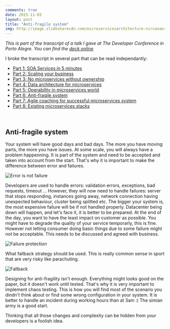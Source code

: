 ```yaml
---
comments: true
date: 2015-11-03 
layout: post
title: "Anti-fragile system"
img: http://image.slidesharecdn.com/microservicesarchitecture-nirvanaornightmare-150925232452-lva1-app6891/95/microservices-architecture-nirvana-or-nightmare-1-638.jpg?cb=1443223618
---
```


_This is part of the transcript of a talk I gave at The Developer Conference in Porto Alegre. You can find the [deck online](http://www.slideshare.net/toff63/microservices-architecture-nirvana-or-nightmare)_


I broke the transcript in several part that can be read independantly:

* [Part 1: SOA Services in 5 minutes](/2015/11/03/Microservices-architecture-Nirvana-or-Nightmare-part-i.html)
* [Part 2: Scaling your business](/2015/11/03/Microservices-architecture-Nirvana-or-Nightmare-part-ii.html)
* [Part 3: No microservices without ownership](/2015/11/03/Microservices-architecture-Nirvana-or-Nightmare-part-iii.html)
* [Part 4: Data architecture for microservices](/2015/11/03/Microservices-architecture-Nirvana-or-Nightmare-part-iv.html)
* [Part 5: Operability in  microservices world](/2015/11/03/Microservices-architecture-Nirvana-or-Nightmare-part-v.html)
* [Part 6: Anti-fragile system](/2015/11/03/Microservices-architecture-Nirvana-or-Nightmare-part-vi.html)
* [Part 7: Agile coaching for successful microservices system](/2015/11/03/Microservices-architecture-Nirvana-or-Nightmare-part-vii.html)
* [Part 8: Existing microservices stacks](/2015/11/03/Microservices-architecture-Nirvana-or-Nightmare-part-viii.html)

<br>

## Anti-fragile system

Your system will have good days and bad days. The more you have moving parts, the more you have issues. At some scale, you will always have a problem happenning. It is part of the system and need to be accepted and taken into account from the start. That's why it is important to make the difference between error and failures. 

![Error is not failure](http://image.slidesharecdn.com/microservicesarchitecture-nirvanaornightmare-150925232452-lva1-app6891/95/microservices-architecture-nirvana-or-nightmare-58-638.jpg?cb=1443223618)

Developers are used to handle errors: validation errors, exceptions, bad requests, timeout ... However, they will now need to handle failures: server that stops responding, instances going away, network connection having unexpected behaviour, cluster being splitted etc. The bigger your system is, the most expensive failure will be if not handled properly. Datacenter being down will happen, and let's face it, it is better to be prepared. At the end of the day, you want to have the least impact on customer as possible. You might have to degrade the quality of your service temporarly, this is fine. However not letting consumer doing basic things due to some failure might not be acceptable. This needs to be discussed and agreed with business.

![Failure protection](http://image.slidesharecdn.com/microservicesarchitecture-nirvanaornightmare-150925232452-lva1-app6891/95/microservices-architecture-nirvana-or-nightmare-63-638.jpg?cb=1443223618)

What fallback strategy should be used. This is really common sense in sport that are very risky like parachuting.

![Fallback](http://image.slidesharecdn.com/microservicesarchitecture-nirvanaornightmare-150925232452-lva1-app6891/95/microservices-architecture-nirvana-or-nightmare-64-638.jpg?cb=1443223618)


Designing for anti-fragility isn't enough. Everything might looks good on the paper, but it doesn't work until tested. That's why it is very important to implement chaos testing. This is how you will find most of the scenario you dindn't think about or find some wrong configuration in your system. It is better to handle an incident during working hours than at 3am :) The simian army is a good start.

Thinking that all those changes and complexity can be hidden from your developers is a foolish idea.

